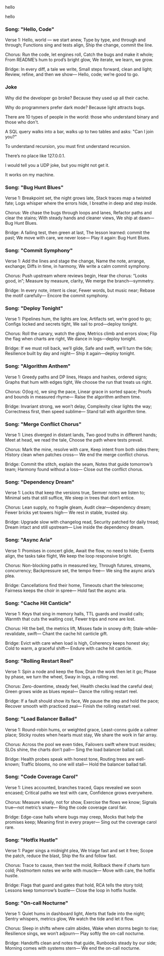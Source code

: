 
hello

hello

### Song: "Hello, Code"

Verse 1:
Hello, world — we start anew,
Type by type, and through and through;
Functions sing and tests align,
Ship the change, commit the line.

Chorus:
Run the code, let engines roll,
Catch the bugs and make it whole;
From README’s hum to prod’s bright glow,
We iterate, we learn, we grow.

Bridge:
In every diff, a tale we write,
Small steps forward, clean and light;
Review, refine, and then we show—
Hello, code; we’re good to go.


### Joke

Why did the developer go broke? Because they used up all their cache.

Why do programmers prefer dark mode? Because light attracts bugs.

There are 10 types of people in the world: those who understand binary and those who don't.

A SQL query walks into a bar, walks up to two tables and asks: "Can I join you?"

To understand recursion, you must first understand recursion.

There’s no place like 127.0.0.1.

I would tell you a UDP joke, but you might not get it.

It works on my machine.

### Song: "Bug Hunt Blues"

Verse 1:
Breakpoint set, the night grows late,
Stack traces map a twisted fate;
Logs whisper where the errors hide,
I breathe in deep and step inside.

Chorus:
We chase the bugs through loops and lanes,
Refactor paths and clear the stains;
With steady hands and cleaner views,
We ship at dawn—Bug Hunt Blues.

Bridge:
A failing test, then green at last,
The lesson learned: commit the past;
We move with care, we never lose—
Play it again: Bug Hunt Blues.


### Song: "Commit Symphony"

Verse 1:
Add the lines and stage the change,
Name the note, arrange, exchange;
Diffs in time, in harmony,
We write a calm commit symphony.

Chorus:
Push upstream where reviews begin,
Hear the chorus: “Looks good, in”;
Measure by measure, clarity,
We merge the branch—symmetry.

Bridge:
In every note, intent is clear,
Fewer words, but music near;
Rebase the motif carefully—
Encore the commit symphony.


### Song: "Deploy Tonight"

Verse 1:
Pipelines hum, the lights are low,
Artifacts set, we’re good to go;
Configs locked and secrets tight,
We sail to prod—deploy tonight.

Chorus:
Roll the canary, watch the glow,
Metrics climb and errors slow;
Flip the flag when charts are right,
We dance in logs—deploy tonight.

Bridge:
If we must roll back, we’ll glide,
Safe and swift, we’ll turn the tide;
Resilience built by day and night—
Ship it again—deploy tonight.


### Song: "Algorithm Anthem"

Verse 1:
Greedy paths and DP lines,
Heaps and hashes, ordered signs;
Graphs that hum with edges tight,
We choose the run that treats us right.

Chorus:
O(log n), we sing the pace,
Linear grace in sorted space;
Proofs and bounds in measured rhyme—
Raise the algorithm anthem time.

Bridge:
Invariant strong, we won’t delay,
Complexity clear lights the way;
Correctness first, then speed sublime—
Stand tall with algorithm time.


### Song: "Merge Conflict Chorus"

Verse 1:
Lines diverged in distant lands,
Two good truths in different hands;
Meet at head, we read the tale,
Choose the path where tests prevail.

Chorus:
Mark the mine, resolve with care,
Keep intent from both sides there;
History clean when patches cross—
We end the merge conflict chorus.

Bridge:
Commit the stitch, explain the seam,
Notes that guide tomorrow’s team;
Harmony found without a loss—
Close out the conflict chorus.


### Song: "Dependency Dream"

Verse 1:
Locks that keep the versions true,
Semver notes we listen to;
Minimal sets that still suffice,
We sleep in trees that don’t entice.

Chorus:
Lean supply, no fragile gleam,
Audit clear—dependency dream;
Fewer bricks yet towers high—
We rest in stable, trusted sky.

Bridge:
Upgrade slow with changelog read,
Security patched for daily tread;
Dream intact and still upstream—
Live inside the dependency dream.


### Song: "Async Aria"

Verse 1:
Promises in concert glide,
Await the flow, no need to hide;
Events align, the tasks take flight,
We keep the loop responsive bright.

Chorus:
Non-blocking paths in measured key,
Through futures, streams, concurrency;
Backpressure set, the tempo free—
We sing the async aria’s plea.

Bridge:
Cancellations find their home,
Timeouts chart the telescome;
Fairness keeps the choir in spree—
Hold fast the async aria.


### Song: "Cache Hit Canticle"

Verse 1:
Keys that sing in memory halls,
TTL guards and invalid calls;
Warmth that cuts the waiting cost,
Fewer trips and none are lost.

Chorus:
Hit the bell, the metrics lift,
Misses fade in snowy drift;
Stale-while-revalidate, swift—
Chant the cache hit canticle gift.

Bridge:
Evict with care when load is high,
Coherency keeps honest sky;
Cold to warm, a graceful shift—
Endure with cache hit canticle.


### Song: "Rolling Restart Reel"

Verse 1:
Spin a node and keep the flow,
Drain the work then let it go;
Phase by phase, we turn the wheel,
Sway in logs, a rolling reel.

Chorus:
Zero-downtime, steady feel,
Health checks lead the careful deal;
Green grows wide as blues repeal—
Dance the rolling restart reel.

Bridge:
If a fault should show its face,
We pause the step and hold the pace;
Recover smooth with practiced zeal—
Finish the rolling restart reel.


### Song: "Load Balancer Ballad"

Verse 1:
Round-robin hums, or weighted grace,
Least-conns guide a calmer place;
Sticky routes when hearts must stay,
We share the work in fair array.

Chorus:
Across the pool we even tides,
Failovers swift where trust resides;
SLOs shine, the charts don’t pall—
Sing the load balancer ballad call.

Bridge:
Health probes speak with honest tone,
Routing trees are well-known;
Traffic blooms, no one will stall—
Hold the balancer ballad tall.


### Song: "Code Coverage Carol"

Verse 1:
Lines accounted, branches traced,
Gaps revealed we soon encased;
Critical paths we test with care,
Confidence grows everywhere.

Chorus:
Measure wisely, not for show,
Exercise the flows we know;
Signals true—not metric’s snare—
Ring the code coverage carol fair.

Bridge:
Edge-case halls where bugs may creep,
Mocks that help the promises keep;
Meaning first in every prayer—
Sing out the coverage carol rare.


### Song: "Hotfix Hustle"

Verse 1:
Pager sings a midnight plea,
We triage fast and set it free;
Scope the patch, reduce the blast,
Ship the fix and follow fast.

Chorus:
Trace to cause, then test the mold,
Rollback there if charts turn cold;
Postmortem notes we write with muscle—
Move with care, the hotfix hustle.

Bridge:
Flags that guard and gates that hold,
RCA tells the story told;
Lessons keep tomorrow’s bustle—
Close the loop in hotfix hustle.


### Song: "On-call Nocturne"

Verse 1:
Quiet hums in dashboard light,
Alerts that fade into the night;
Sentry whispers, metrics glow,
We watch the tide and let it flow.

Chorus:
Sleep in shifts where calm abides,
Wake when storms begin to rise;
Resilience sings, we won’t adjourn—
Play softly the on-call nocturne.

Bridge:
Handoffs clean and notes that guide,
Runbooks steady by our side;
Morning comes with systems stern—
We end the on-call nocturne.


